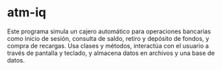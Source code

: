 # atm-iq
Este programa simula un cajero automático para operaciones bancarias como inicio de sesión, consulta de saldo, retiro y depósito de fondos, y compra de recargas. Usa clases y métodos, interactúa con el usuario a través de pantalla y teclado, y almacena datos en archivos y una base de datos.
